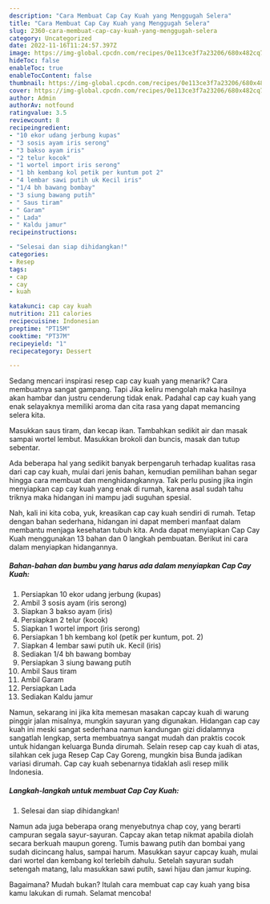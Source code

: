 ```yaml
---
description: "Cara Membuat Cap Cay Kuah yang Menggugah Selera"
title: "Cara Membuat Cap Cay Kuah yang Menggugah Selera"
slug: 2360-cara-membuat-cap-cay-kuah-yang-menggugah-selera
category: Uncategorized
date: 2022-11-16T11:24:57.397Z
image: https://img-global.cpcdn.com/recipes/0e113ce3f7a23206/680x482cq70/cap-cay-kuah-foto-resep-utama.jpg
hideToc: false
enableToc: true
enableTocContent: false
thumbnail: https://img-global.cpcdn.com/recipes/0e113ce3f7a23206/680x482cq70/cap-cay-kuah-foto-resep-utama.jpg
cover: https://img-global.cpcdn.com/recipes/0e113ce3f7a23206/680x482cq70/cap-cay-kuah-foto-resep-utama.jpg
author: Admin
authorAv: notfound
ratingvalue: 3.5
reviewcount: 8
recipeingredient:
- "10 ekor udang jerbung kupas"
- "3 sosis ayam iris serong"
- "3 bakso ayam iris"
- "2 telur kocok"
- "1 wortel import iris serong"
- "1 bh kembang kol petik per kuntum pot 2"
- "4 lembar sawi putih uk Kecil iris"
- "1/4 bh bawang bombay"
- "3 siung bawang putih"
- " Saus tiram"
- " Garam"
- " Lada"
- " Kaldu jamur"
recipeinstructions:

- "Selesai dan siap dihidangkan!"
categories:
- Resep
tags:
- cap
- cay
- kuah

katakunci: cap cay kuah 
nutrition: 211 calories
recipecuisine: Indonesian
preptime: "PT15M"
cooktime: "PT37M"
recipeyield: "1"
recipecategory: Dessert

---
```



Sedang mencari inspirasi resep cap cay kuah yang menarik? Cara membuatnya sangat gampang. Tapi Jika keliru mengolah maka hasilnya akan hambar dan justru cenderung tidak enak. Padahal cap cay kuah yang enak selayaknya memiliki aroma dan cita rasa yang dapat memancing selera kita.


Masukkan saus tiram, dan kecap ikan. Tambahkan sedikit air dan masak sampai wortel lembut. Masukkan brokoli dan buncis, masak dan tutup sebentar.

Ada beberapa hal yang sedikit banyak berpengaruh terhadap kualitas rasa dari cap cay kuah, mulai dari jenis bahan, kemudian pemilihan bahan segar hingga cara membuat dan menghidangkannya. Tak perlu pusing jika ingin menyiapkan cap cay kuah yang enak di rumah, karena asal sudah tahu triknya maka hidangan ini mampu jadi suguhan spesial.


Nah, kali ini kita coba, yuk, kreasikan cap cay kuah sendiri di rumah. Tetap dengan bahan sederhana, hidangan ini dapat memberi manfaat dalam membantu menjaga kesehatan tubuh kita. Anda dapat menyiapkan Cap Cay Kuah menggunakan 13 bahan dan 0 langkah pembuatan. Berikut ini cara dalam menyiapkan hidangannya.

<!--inarticleads1-->

##### Bahan-bahan dan bumbu yang harus ada dalam menyiapkan Cap Cay Kuah:

1. Persiapkan 10 ekor udang jerbung (kupas)
1. Ambil 3 sosis ayam (iris serong)
1. Siapkan 3 bakso ayam (iris)
1. Persiapkan 2 telur (kocok)
1. Siapkan 1 wortel import (iris serong)
1. Persiapkan 1 bh kembang kol (petik per kuntum, pot. 2)
1. Siapkan 4 lembar sawi putih uk. Kecil (iris)
1. Sediakan 1/4 bh bawang bombay
1. Persiapkan 3 siung bawang putih
1. Ambil  Saus tiram
1. Ambil  Garam
1. Persiapkan  Lada
1. Sediakan  Kaldu jamur


Namun, sekarang ini jika kita memesan masakan capcay kuah di warung pinggir jalan misalnya, mungkin sayuran yang digunakan. Hidangan cap cay kuah ini meski sangat sederhana namun kandungan gizi didalamnya sangatlah lengkap, serta membuatnya sangat mudah dan praktis cocok untuk hidangan keluarga Bunda dirumah. Selain resep cap cay kuah di atas, silahkan cek juga Resep Cap Cay Goreng, mungkin bisa Bunda jadikan variasi dirumah. Cap cay kuah sebenarnya tidaklah asli resep milik Indonesia. 

<!--inarticleads2-->

##### Langkah-langkah untuk membuat Cap Cay Kuah:


1. Selesai dan siap dihidangkan!

Namun ada juga beberapa orang menyebutnya chap coy, yang berarti campuran segala sayur-sayuran. Capcay akan tetap nikmat apabila diolah secara berkuah maupun goreng. Tumis bawang putih dan bombai yang sudah dicincang halus, sampai harum. Masukkan sayur capcay kuah, mulai dari wortel dan kembang kol terlebih dahulu. Setelah sayuran sudah setengah matang, lalu masukkan sawi putih, sawi hijau dan jamur kuping. 

Bagaimana? Mudah bukan? Itulah cara membuat cap cay kuah yang bisa kamu lakukan di rumah. Selamat mencoba!
